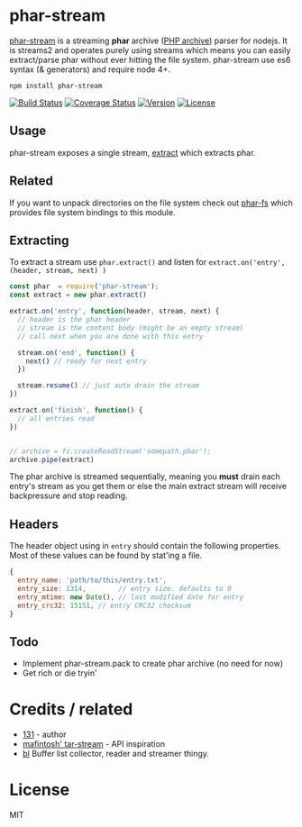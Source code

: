 # phar-stream

[phar-stream](https://github.com/131/phar-stream) is a streaming **phar** archive ([PHP archive](https://en.wikipedia.org/wiki/PHAR_(file_format))) parser for nodejs. It is streams2 and operates purely using streams which means you can easily extract/parse phar without ever hitting the file system. phar-stream use es6 syntax (& generators) and require node 4+.

```
npm install phar-stream
```


[![Build Status](https://travis-ci.org/131/phar-stream.svg?branch=master)](https://travis-ci.org/131/phar-stream)
[![Coverage Status](https://coveralls.io/repos/github/131/phar-stream/badge.svg?branch=master)](https://coveralls.io/github/131/phar-stream?branch=master)
[![Version](https://img.shields.io/npm/v/phar-stream.svg)](https://www.npmjs.com/package/phar-stream)
[![License](https://img.shields.io/badge/license-MIT-blue.svg)](http://opensource.org/licenses/MIT)



## Usage

phar-stream exposes a single stream, [extract](https://github.com/131/phar-stream#extracting) which extracts phar.


## Related

If you want to unpack directories on the file system check out [phar-fs](https://github.com/131/phar-fs) which provides file system bindings to this module.


## Extracting

To extract a stream use `phar.extract()` and listen for `extract.on('entry', (header, stream, next) )`

``` js
const phar  = require('phar-stream');
const extract = new phar.extract()

extract.on('entry', function(header, stream, next) {
  // header is the phar header
  // stream is the content body (might be an empty stream)
  // call next when you are done with this entry

  stream.on('end', function() {
    next() // ready for next entry
  })

  stream.resume() // just auto drain the stream
})

extract.on('finish', function() {
  // all entries read
})


// archive = fs.createReadStream('somepath.phar');
archive.pipe(extract)
```

The phar archive is streamed sequentially, meaning you **must** drain each entry's stream as you get them or else the main extract stream will receive backpressure and stop reading.

## Headers

The header object using in `entry` should contain the following properties.
Most of these values can be found by stat'ing a file.

``` js
{
  entry_name: 'path/to/this/entry.txt',
  entry_size: 1314,        // entry size. defaults to 0
  entry_mtime: new Date(), // last modified date for entry
  entry_crc32: 15151, // entry CRC32 checksum
}
```


## Todo
* Implement phar-stream.pack to create phar archive (no need for now)
* Get rich or die tryin'


# Credits / related

* [131](https://github.com/131) - author
* [mafintosh' tar-stream](https://github.com/mafintosh/tar-stream) - API inspiration
* [bl](https://www.npmjs.com/package/bl) Buffer list collector, reader and streamer thingy.

# License

MIT
